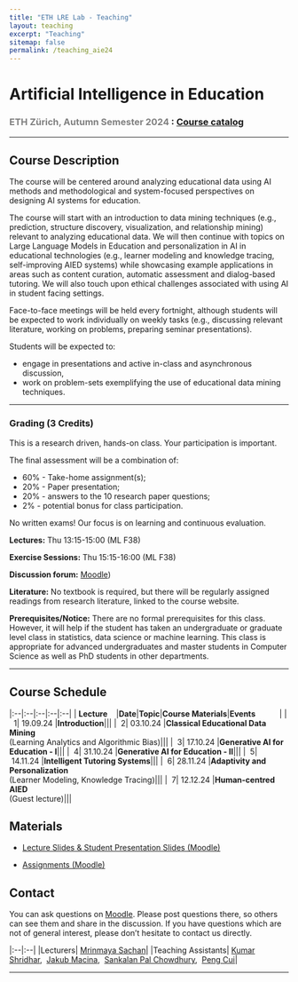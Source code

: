 ```yaml
---
title: "ETH LRE Lab - Teaching"
layout: teaching
excerpt: "Teaching"
sitemap: false
permalink: /teaching_aie24
---
```


# Artificial Intelligence in Education
### <font color=gray>ETH Zürich, Autumn Semester 2024 </font>: [Course catalog](https://www.vvz.ethz.ch/Vorlesungsverzeichnis/lerneinheit.view?lerneinheitId=182452&semkez=2024W&lang=en)

___

## Course Description
The course will be centered around analyzing educational data using AI methods and methodological and system-focused perspectives on designing AI systems for education.

The course will start with an introduction to data mining techniques  (e.g., prediction, structure discovery, visualization, and relationship mining) relevant to analyzing educational data. We will then continue with topics on Large Language Models in Education and personalization in AI in educational technologies (e.g., learner modeling and knowledge tracing, self-improving AIED systems) while showcasing example applications in areas such as content curation, automatic assessment and dialog-based tutoring. We will also touch upon ethical challenges associated with using AI in student facing settings.

Face-to-face meetings will be held every fortnight, although students will be expected to work individually on weekly tasks (e.g., discussing relevant literature, working on problems, preparing seminar presentations).

Students will be expected to:
- engage in presentations and active in-class and asynchronous discussion, 
- work on problem-sets exemplifying the use of educational data mining techniques.

___

### **Grading (3 Credits)**
This is a research driven, hands-on class. Your participation is important.

The final assessment will be a combination of: 
- 60% - Take-home assignment(s);
- 20% - Paper presentation;
- 20% - answers to the 10 research paper questions;
- 2% - potential bonus for class participation.

No written exams! Our focus is on learning and continuous evaluation.

<!-- classroom participation, graded exercises, research paper presentation and the project. There will be exercise sets which will be a mix of theoretical and implementation problems. Exercises will be released roughly every 4 weeks, and will total to 40% of your grade. Classroom participation (writing class presentation summaries and discussion forum participation) will account for 20% of the grade. Research paper presentation will account for 10% of the grade and the project will account of the rest of the grade (30%). There will be no written exams. -->

**Lectures:** Thu 13:15-15:00 (ML F38)

**Exercise Sessions:**  Thu 15:15-16:00 (ML F38)

**Discussion forum:**  [Moodle](https://moodle-app2.let.ethz.ch/course/view.php?id=23746)) 

**Literature:**
No textbook is required, but there will be regularly assigned readings from research literature, linked to the course website.

**Prerequisites/Notice:**
There are no formal prerequisites for this class. However, it will help if the student has taken an undergraduate or graduate level class in statistics, data science or machine learning. This class is appropriate for advanced undergraduates and master students in Computer Science as well as PhD students in other departments.

___

## Course Schedule

|:--|:--|:--|:--|:--|
|&nbsp;<b>Lecture</b>&nbsp;&nbsp;&nbsp;&nbsp;|<b>Date</b>|<b>Topic</b>|<b>Course Materials</b>|<b>Events</b> &nbsp;&nbsp;&nbsp;&nbsp;&nbsp;&nbsp;&nbsp;&nbsp;&nbsp;&nbsp;|
|&nbsp;&nbsp;1|&nbsp;19.09.24&nbsp;|<b>Introduction</b>|||
|&nbsp;&nbsp;2|&nbsp;03.10.24&nbsp;|<b>Classical Educational Data Mining</b><br>(Learning Analytics and Algorithmic Bias)|||
|&nbsp;&nbsp;3|&nbsp;17.10.24&nbsp;|<b>Generative AI for Education - I</b>|||
|&nbsp;&nbsp;4|&nbsp;31.10.24&nbsp;|<b>Generative AI for Education - II</b>|||
|&nbsp;&nbsp;5|&nbsp;14.11.24&nbsp;|<b>Intelligent Tutoring Systems</b>|||
|&nbsp;&nbsp;6|&nbsp;28.11.24&nbsp;|<b>Adaptivity and Personalization</b><br>(Learner Modeling, Knowledge Tracing)|||
|&nbsp;&nbsp;7|&nbsp;12.12.24&nbsp;|<b>Human-centred AIED</b><br>(Guest lecture)|||


[//]: # ()
[//]: # (## Discussion forum activity)

[//]: # ()
[//]: # (For discussions, you can do any two of:)

[//]: # (- make one unique post about the article read, or,)

[//]: # (- one critique on a peer’s post, or,)

[//]: # (- answer any one of the  posted question about the readings &#40;< 250 words&#41;,)

[//]: # ()
[//]: # (Please see Moodle for more details.)

[//]: # ()
[//]: # ()
[//]: # (## Role-based seminar presentation in class)

[//]: # ()
[//]: # (Presentation for 20 minutes followed by a 10-minute question answers/discussion. Please see Moodle for more details.)

[//]: # ()
[//]: # (<!-- ## Course Project)

[//]: # ()
[//]: # (The goal is to explore an interesting problem in AIED in the context of a real-world data set. If you have a theoretical project, come chat with us. Projects should be done in teams of three students.)

[//]: # ()
[//]: # (-   [Project Guidelines]&#40;https://docs.google.com/document/d/1zKx_P8KdGYjp06Jm92QIsn0IRewpHDBzPETuB9GZaD0&#41; -->)

## Materials
-   [Lecture Slides & Student Presentation Slides (Moodle)](https://moodle-app2.let.ethz.ch/)

-   [Assignments (Moodle)](https://moodle-app2.let.ethz.ch/)


## Contact

You can ask questions on [Moodle](https://moodle-app2.let.ethz.ch/mod/forum/view.php?id=1112612). Please post questions there, so others can see them and share in the discussion. If you have questions which are not of general interest, please don’t hesitate to contact us directly.

|:--|:--|
|Lecturers| [Mrinmaya Sachan](http://www.mrinmaya.io/)|
|Teaching Assistants| [Kumar Shridhar](mailto:shridhar.kumar@inf.ethz.ch),&nbsp; [Jakub Macina](mailto:jakub.macina@inf.ethz.ch),&nbsp; [Sankalan Pal Chowdhury](mailto:sankalan.palchowdhury@inf.ethz.ch),&nbsp; [Peng Cui](mailto:pencui@inf.ethz.ch)|

___
